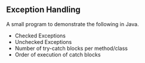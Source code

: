 ## Exception Handling

A small program to demonstrate the following in Java. 

- Checked Exceptions
- Unchecked Exceptions
- Number of try-catch blocks per method/class
- Order of execution of catch blocks
